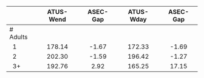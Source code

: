 
|                      |    ATUS-Wend |     ASEC-Gap |    ATUS-Wday |     ASEC-Gap |
| -------------------- | :----------: | :----------: | :----------: | :----------: |
| # Adults             |              |              |              |              |
| &nbsp;&nbsp;1        |       178.14 |        -1.67 |       172.33 |        -1.69 |
| &nbsp;&nbsp;2        |       202.30 |        -1.59 |       196.42 |        -1.27 |
| &nbsp;&nbsp;3+       |       192.76 |         2.92 |       165.25 |        17.15 |

